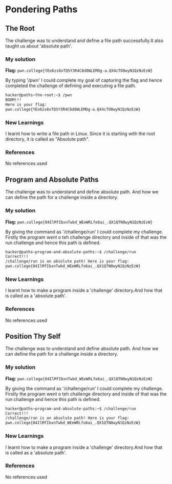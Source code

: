 # Pondering Paths 

## The Root
The challenge was to understand and define a file path successfully.It also taught us about 'absolute path'.

### My solution 
**Flag:** `pwn.college{YEo6zs8xTQSY3R4C8d8WLEMOg-a.QX4cTO0wyN1QzNzEzW}`

By typing '/pwn' I could complete my goal of capturing the flag and hence completed the challenge of defining and executing a file path.

```bash
hacker@paths~the-root:~$ /pwn
BOOM!!!
Here is your flag:
pwn.college{YEo6zs8xTQSY3R4C8d8WLEMOg-a.QX4cTO0wyN1QzNzEzW}
```

### New Learnings
I learnt how to write a file path in Linux. Since it is starting with the root directory, it is called as "Absolute path".

### References 
No references used 

## Program and Absolute Paths 
The challenge was to understand and define absolute path. And how we can define the path for a challenge inside a directory. 

### My solution 
**Flag:** `pwn.college{04IlMfIbxnTwbd_WEeWRLfo6ai_.QX1QTN0wyN1QzNzEzW}`

By giving the command as '/challenge/run' I could complete my challenge. Firstly the program went o teh challenge directory and inside of that was the run challenge and hence this path is defined. 

```bash
hacker@paths~program-and-absolute-paths:~$ /challenge/run
Correct!!!
/challenge/run is an absolute path! Here is your flag:
pwn.college{04IlMfIbxnTwbd_WEeWRLfo6ai_.QX1QTN0wyN1QzNzEzW}
```

### New Learnings
I learnt how to make a program inside a 'challenge' directory.And how that is called as a 'absolute path'.

### References 
No references used 

## Position Thy Self
The challenge was to understand and define absolute path. And how we can define the path for a challenge inside a directory. 

### My solution 
**Flag:** `pwn.college{04IlMfIbxnTwbd_WEeWRLfo6ai_.QX1QTN0wyN1QzNzEzW}`

By giving the command as '/challenge/run' I could complete my challenge. Firstly the program went o teh challenge directory and inside of that was the run challenge and hence this path is defined. 

```bash
hacker@paths~program-and-absolute-paths:~$ /challenge/run
Correct!!!
/challenge/run is an absolute path! Here is your flag:
pwn.college{04IlMfIbxnTwbd_WEeWRLfo6ai_.QX1QTN0wyN1QzNzEzW}
```

### New Learnings
I learnt how to make a program inside a 'challenge' directory.And how that is called as a 'absolute path'.

### References 
No references used 
